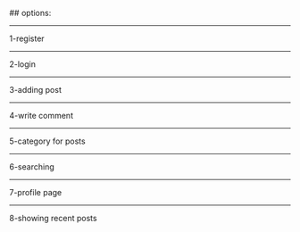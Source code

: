 ## 
<br>
## options:
<br>
<hr>
1-register
<br>
<hr>
2-login
<br>
<hr>
3-adding post
<br>
<hr>
4-write comment
<br>
<hr>
5-category for posts
<br>
<hr>
6-searching
<br>
<hr>
7-profile page
<br>
<hr>
8-showing recent posts
